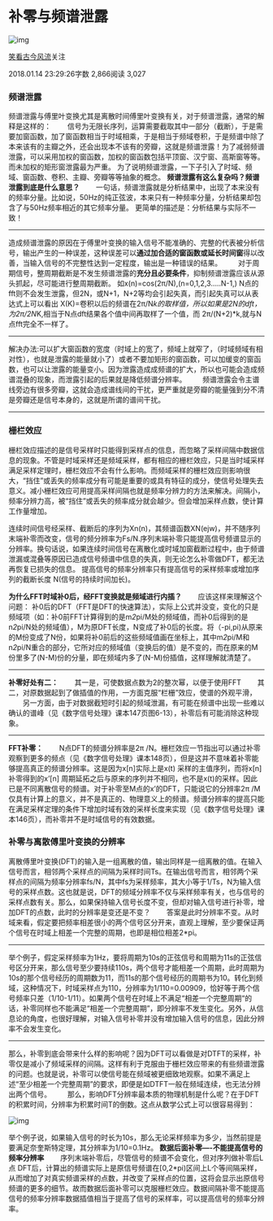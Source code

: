 # 补零与频谱泄露

![img](https://upload.jianshu.io/users/upload_avatars/3703276/03c56405-fa36-475b-bb8a-0a28fa9aedcc.jpg?imageMogr2/auto-orient/strip|imageView2/1/w/96/h/96/format/webp)

[笑看古今风流](https://www.jianshu.com/u/f68593880c0b)关注

2018.01.14 23:29:26字数 2,866阅读 3,027

### 频谱泄露

频谱泄露与傅里叶变换尤其是离散时间傅里叶变换有关，对于频谱泄露，通常的解释是这样的：
　　信号为无限长序列，运算需要截取其中一部分（截断），于是需要加窗函数，加了窗函数相当于时域相乘，于是相当于频域卷积，于是频谱中除了本来该有的主瓣之外，还会出现本不该有的旁瓣，这就是频谱泄露！为了减弱频谱泄露，可以采用加权的窗函数，加权的窗函数包括平顶窗、汉宁窗、高斯窗等等。而未加权的矩形窗泄露最为严重。
为了说明频谱泄露，一下子引入了时域、频域、窗函数、卷积、主瓣、旁瓣等等抽象的概念。
**频谱泄露有这么复杂吗？频谱泄露到底是什么意思？**
　　一句话，频谱泄露就是分析结果中，出现了本来没有的频率分量。比如说，50Hz的纯正弦波，本来只有一种频率分量，分析结果却包含了与50Hz频率相近的其它频率分量。
更简单的描述是：分析结果与实际不一致！

------

造成频谱泄露的原因在于傅里叶变换的输入信号不能准确的、完整的代表被分析信号，输出产生的一种误差，这种误差可以**通过加合适的窗函数或延长时间窗**得以改善，当输入信号的不完整性达到一定程度，输出是一种错误的结果。
　　对于周期信号，整周期截断是不发生频谱泄露的**充分且必要条件**，抑制频谱泄露应该从源头抓起，尽可能进行整周期截断。
如x(n)=cos(2π/N),(n=0,1,2,3…..N-1,) N点的fft则不会发生泄露，但2N，或N+1，N+2等均会引起失真，而引起失真可以从表达式上可以看出 X(K)=卷积以后的频谱在2π/N*k的取样值，所以如果是2N的dft，为2π/2N*K,相当于N点dft结果各个值中间再取样了一个值，而
2π/(N+2)*k,就与N点fft完全不一样了。

------

解决办法:可以扩大窗函数的宽度（时域上的宽了，频域上就窄了，（时域频域有相对性），也就是泄露的能量就小了）或者不要加矩形的窗函数，可以加缓变的窗函数，也可以让泄露的能量变小。因为泄露造成成频谱的扩大，所以也可能会造成频谱混叠的现象，而泄露引起的后果就是降低频谱分辨率。
　　频谱泄露会令主谱线旁边有很多旁瓣，这就会造成谱线间的干扰，更严重就是旁瓣的能量强到分不清是旁瓣还是信号本身的，这就是所谓的谱间干扰。

------

### 栅栏效应

栅栏效应描述的是信号采样时只能得到采样点的信息，而忽略了采样间隔中数据信息的现象。不管是时域采样还是频域采样，都有相应的栅栏效应，只是当时域采样满足采样定理时，栅栏效应不会有什么影响。而频域采样的栅栏效应则影响很大，“挡住”或丢失的频率成分有可能是重要的或具有特征的成分，使信号处理失去意义。减小栅栏效应可用提高采样间隔也就是频率分辨力的方法来解决。间隔小，频率分辨力高，被“挡住”或丢失的频率成分就会越少。但会增加采样点数，使计算工作量增加。

连续时间信号经采样、截断后的序列为Xn(n)，其频谱函数XN(ejw)，并不随序列末端补零而改变，信号的频分辨率为Fs/N.序列末端补零只能提高信号频谱显示的分辨率。换句话说，如果连续时间信号在离散化或时域加窗截断过程中，由于频谱泄漏或混叠等原因已造成信号频谱中信息的失真，则无论怎么补零做DFT，都无法再恢复已损失的信息。
提高信号的频率分辨率只有提高信号的采样频率或增加序列的截断长度
N(信号的持续时间加长)。

**为什么FFT时域补0后，经FFT变换就是频域进行内插？**
　　应该这样来理解这个问题：
补0后的DFT（FFT是DFT的快速算法），实际上公式并没变，变化的只是频域项（如：补0前FFT计算得到的是m*2*pi/M处的频域值，而补0后得到的是n*2*pi/N处的频域值），M为原DFT长度，N变成了补0后的长度。将（-pi,pi)从原来的M份变成了N份，如果将补0前后的这些频域值画在坐标上，其中m*2*pi/M和n*2*pi/N重合的部分，它所对应的频域值（变换后的值）是不变的，而在原来的M份里多了(N-M)份的分量，即在频域内多了(N-M)份插值，这样理解就清楚了。

------

**补零好处有二：**
　　其一是，可使数据点数为2的整次幂，以便于使用FFT
　　其二，对原数据起到了做插值的作用，一方面克服“栏栅”效应，使谱的外观平滑，
　　另一方面，由于对数据截短时引起的频域泄漏，有可能在频谱中出现一些难以确认的谱峰（见《数字信号处理》课本147页图6-13），补零后有可能消除这种现象。

------

**FFT补零：**
　　N点DFT的频谱分辨率是2π /N。栅栏效应一节指出可以通过补零观察到更多的频点（见《数字信号处理》课本148页），但是这并不意味着补零能够提高真正的频谱分辨率。这是因为x[n]实际上是x(t) 采样的主值序列，而将x[n]补零得到的x’[n] 周期延拓之后与原来的序列并不相同，也不是x(t)的采样。因此已是不同离散信号的频谱。对于补零至M点的x’的DFT，只能说它的分辨率2π /M仅具有计算上的意义，并不是真正的、物理意义上的频谱。频谱分辨率的提高只能在满足采样定理的条件下增加时域有效的采样长度来实现（见《数字信号处理》课本146页），而补零并不是时域信号的有效数据。

### 补零与离散傅里叶变换的分辨率

离散傅里叶变换(DFT)的输入是一组离散的值，输出同样是一组离散的值。在输入信号而言，相邻两个采样点的间隔为采样时间Ts。在输出信号而言，相邻两个采样点的间隔为频率分辨率fs/N，其中fs为采样频率，其大小等于1/Ts，N为输入信号的采样点数。这也就是说，DFT的频域分辨率不仅与采样频率有关，也与信号的采样点数有关。那么，如果保持输入信号长度不变，但却对输入信号进行补零，增加DFT的点数，此时的分辨率是变还是不变？
　　答案是此时分辨率不变。从时域来看，假定要把频率相差很小的两个信号区分开来，直观上理解，至少要保证两个信号在时域上相差一个完整的周期，也即是相位相差2*pi。

------

举个例子，假定采样频率为1Hz，要将周期为10s的正弦信号和周期为11s的正弦信号区分开来，那么信号至少要持续110s，两个信号才能相差一个周期，此时周期为10s的那个信号经历的周期数为11，而11s的那个信号经历的周期书为10。转化到频域，这种情况下，时域采样点为110，分辨率为1/110=0.00909，恰好等于两个信号频率只差（1/10-1/11）。如果两个信号在时域上不满足“相差一个完整周期“的话，补零同样也不能满足“相差一个完整周期”，即分辨率不发生变化。另外，从信息论的角度，也很好理解，对输入信号补零并没有增加输入信号的信息，因此分辨率不会发生变化。

------

那么，补零到底会带来什么样的影响呢？因为DFT可以看做是对DTFT的采样，补零仅是减小了频域采样的间隔。这样有利于克服由于栅栏效应带来的有些频谱泄露的问题。也就是说，补零可以使信号能在频域被更细致地观察。如果不满足上述“至少相差一个完整周期”的要求，即便是如DTFT一般在频域连续，也无法分辨出两个信号。
　　那么，影响DFT分辨率最本质的物理机制是什么呢？在于DFT的积累时间，分辨率为积累时间T的倒数。这点从数学公式上可以很容易得到：



![img](https://upload-images.jianshu.io/upload_images/3703276-2add808a84d0d9e2.PNG?imageMogr2/auto-orient/strip|imageView2/2/w/387/format/webp)

举个例子说，如果输入信号的时长为10s，那么无论采样频率为多少，当然前提是要满足奈奎斯特定理，其分辨率为1/10=0.1Hz。
**数据后面补零—-不能提高信号的频率分辨率**
　　序列末端补零后，尽管信号的频谱不会变化，但对序列做补零后L点
DFT后，计算出的频谱实际上是原信号频谱在[0,2*pi)区间上L个等间隔采样，从而增加了对真实频谱采样的点数，并改变了采样点的位置，这将会显示出原信号频谱的更多的细节。故而数据后面补零可以克服栅栏效应。数据间隔补零不能提高信号的频率分辨率数据插值相当于提高了信号的采样率，可以提高信号的频率分辨率。